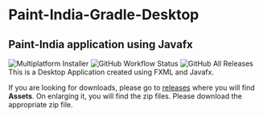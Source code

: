 # Paint-India-Gradle-Desktop
## Paint-India application using Javafx

![Multiplatform Installer](https://github.com/Srijan-Sengupta/Paint-India-Gradle-Desktop/workflows/Multiplatform%20Installer/badge.svg?branch=master)
![GitHub Workflow Status](https://img.shields.io/github/workflow/status/Srijan-Sengupta/Paint-India-Gradle-Desktop/Java%20CI%20with%20Gradle?label=Build&style=plastic)
![GitHub All Releases](https://img.shields.io/github/downloads/Srijan-Sengupta/Paint-India-Gradle-Desktop/total)
This is a Desktop Application created using FXML and Javafx.

If you are looking for downloads, please go to [releases](https://github.com/srijansgupta/Paint-India-Gradle-Desktop/releases) where you will find **Assets**.
On enlarging it, you will find the zip files. Please download the appropriate zip file. 
